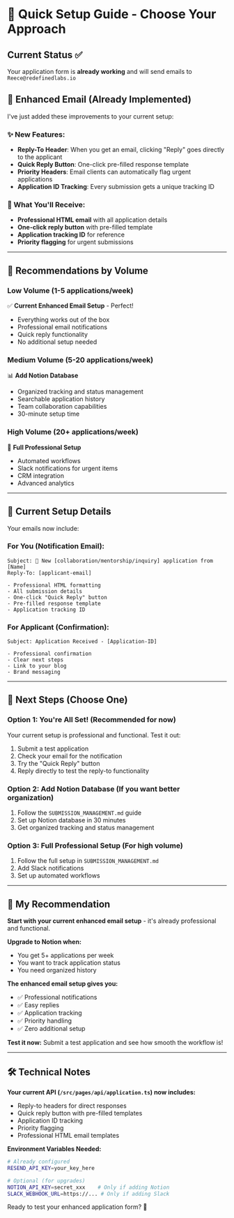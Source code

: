 # 🚀 Quick Setup Guide - Choose Your Approach

## Current Status ✅
Your application form is **already working** and will send emails to `Reece@redefinedlabs.io`

## 📧 Enhanced Email (Already Implemented)

I've just added these improvements to your current setup:

### ✨ New Features:
- **Reply-To Header**: When you get an email, clicking "Reply" goes directly to the applicant
- **Quick Reply Button**: One-click pre-filled response template
- **Priority Headers**: Email clients can automatically flag urgent applications
- **Application ID Tracking**: Every submission gets a unique tracking ID

### 📨 What You'll Receive:
- **Professional HTML email** with all application details
- **One-click reply button** with pre-filled template
- **Application tracking ID** for reference
- **Priority flagging** for urgent submissions

---

## 🎯 Recommendations by Volume

### **Low Volume (1-5 applications/week)**
✅ **Current Enhanced Email Setup** - Perfect!
- Everything works out of the box
- Professional email notifications
- Quick reply functionality
- No additional setup needed

### **Medium Volume (5-20 applications/week)**
📊 **Add Notion Database**
- Organized tracking and status management
- Searchable application history
- Team collaboration capabilities
- 30-minute setup time

### **High Volume (20+ applications/week)**
🚀 **Full Professional Setup**
- Automated workflows
- Slack notifications for urgent items
- CRM integration
- Advanced analytics

---

## 🔧 Current Setup Details

Your emails now include:

### **For You (Notification Email):**
```
Subject: 🚀 New [collaboration/mentorship/inquiry] application from [Name]
Reply-To: [applicant-email]

- Professional HTML formatting
- All submission details
- One-click "Quick Reply" button
- Pre-filled response template
- Application tracking ID
```

### **For Applicant (Confirmation):**
```
Subject: Application Received - [Application-ID]

- Professional confirmation
- Clear next steps
- Link to your blog
- Brand messaging
```

---

## 🚀 Next Steps (Choose One)

### **Option 1: You're All Set! (Recommended for now)**
Your current setup is professional and functional. Test it out:

1. Submit a test application
2. Check your email for the notification
3. Try the "Quick Reply" button
4. Reply directly to test the reply-to functionality

### **Option 2: Add Notion Database (If you want better organization)**
1. Follow the `SUBMISSION_MANAGEMENT.md` guide
2. Set up Notion database in 30 minutes
3. Get organized tracking and status management

### **Option 3: Full Professional Setup (For high volume)**
1. Follow the full setup in `SUBMISSION_MANAGEMENT.md`
2. Add Slack notifications
3. Set up automated workflows

---

## 🎯 My Recommendation

**Start with your current enhanced email setup** - it's already professional and functional.

**Upgrade to Notion when:**
- You get 5+ applications per week
- You want to track application status
- You need organized history

**The enhanced email setup gives you:**
- ✅ Professional notifications
- ✅ Easy replies
- ✅ Application tracking
- ✅ Priority handling
- ✅ Zero additional setup

**Test it now:** Submit a test application and see how smooth the workflow is!

---

## 🛠️ Technical Notes

**Your current API (`/src/pages/api/application.ts`) now includes:**
- Reply-to headers for direct responses
- Quick reply button with pre-filled templates
- Application ID tracking
- Priority flagging
- Professional HTML email templates

**Environment Variables Needed:**
```bash
# Already configured
RESEND_API_KEY=your_key_here

# Optional (for upgrades)
NOTION_API_KEY=secret_xxx    # Only if adding Notion
SLACK_WEBHOOK_URL=https://... # Only if adding Slack
```

Ready to test your enhanced application form? 🚀